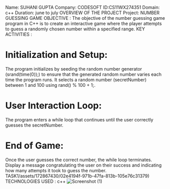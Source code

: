 Name: SUHANI GUPTA
Company: CODESOFT
ID:CS11WX274351
Domain: c++
Duration: june to july
OVERVIEW OF THE PROJECT
Project: NUMBER GUESSING GAME
OBJECTIVE :
The objective of the number guessing game program in C++ is to create an interactive game where the player attempts to guess a randomly chosen number within a specified range.
KEY ACTIVITIES :
# Initialization and Setup:
The program initializes by seeding the random number generator (srand(time(0));) to ensure that the generated random number varies each time the program runs.
It selects a random number (secretNumber) between 1 and 100 using rand() % 100 + 1;.
# User Interaction Loop:
The program enters a while loop that continues until the user correctly guesses the secretNumber.
# End of Game:
Once the user guesses the correct number, the while loop terminates.
Display a message congratulating the user on their success and indicating how many attempts it took to guess the number. TASK1/assets/172867430/02e4194f-971b-47fa-813b-105e76c31379)
TECHNOLOGIES USED :
c++
![Screenshot (1)](https://github.com/suhani17196/CODESOFT-TASK1/assets/172867430/80181e5d-eee5-4e31-a5d1-61554faaa7ea)

